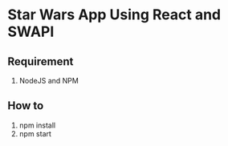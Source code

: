# Star Wars App Using React and SWAPI

## Requirement
1. NodeJS and NPM

## How to 
1. npm install
2. npm start